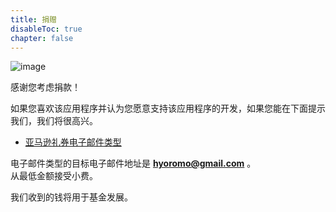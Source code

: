 ```yaml
---
title: 捐赠
disableToc: true
chapter: false
---
```


![image](https://hyoromo.github.io/sound-game-training-universal/img_congratulation.png)

感谢您考虑捐款！

如果您喜欢该应用程序并认为您愿意支持该应用程序的开发，如果您能在下面提示我们，我们将很高兴。

- [亚马逊礼券电子邮件类型](https://amzn.to/3dr0gIh)

电子邮件类型的目标电子邮件地址是 <b>hyoromo@gmail.com</b> 。<br>
从最低金额接受小费。

我们收到的钱将用于基金发展。